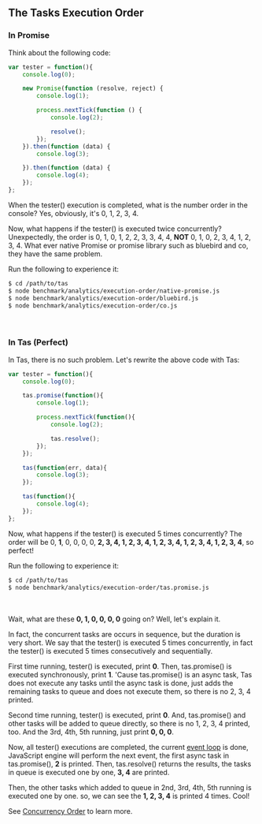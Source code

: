 ## The Tasks Execution Order

### In Promise

Think about the following code:

```js
var tester = function(){
	console.log(0);

	new Promise(function (resolve, reject) {
    	console.log(1);

		process.nextTick(function () {
	        console.log(2);

			resolve();
		});
	}).then(function (data) {
		console.log(3);

	}).then(function (data) {
		console.log(4);
	});
};
```

When the tester() execution is completed, what is the number order in the console?
Yes, obviously, it's 0, 1, 2, 3, 4.

Now, what happens if the tester() is executed twice concurrently?
Unexpectedly, the order is 0, 1, 0, 1, 2, 2, 3, 3, 4, 4, **NOT** 0, 1, 0, 2, 3, 4, 1, 2, 3, 4.
What ever native Promise or promise library such as bluebird and co, they have the same problem. 

Run the following to experience it:

```bash
$ cd /path/to/tas
$ node benchmark/analytics/execution-order/native-promise.js
$ node benchmark/analytics/execution-order/bluebird.js
$ node benchmark/analytics/execution-order/co.js
```

　

### In Tas (Perfect)

In Tas, there is no such problem. Let's rewrite the above code with Tas:

```js
var tester = function(){
	console.log(0);

	tas.promise(function(){
		console.log(1);

		process.nextTick(function(){
			console.log(2);

			tas.resolve();
		});
	});

	tas(function(err, data){
		console.log(3);
	});

	tas(function(){
		console.log(4);
	});
};
```

Now, what happens if the tester() is executed 5 times concurrently?
The order will be 0, **1**, 0, 0, 0, 0, **2, 3, 4, 1, 2, 3, 4, 1, 2, 3, 4, 1, 2, 3, 4, 1, 2, 3, 4**, so perfect!

Run the following to experience it:

```bash
$ cd /path/to/tas
$ node benchmark/analytics/execution-order/tas.promise.js
```

　

Wait, what are these **0, 1, 0, 0, 0, 0** going on? Well, let's explain it.

In fact, the concurrent tasks are occurs in sequence, but the duration is very short. We say that the tester() is executed 5 times concurrently, in fact the tester() is executed 5 times consecutively and sequentially.

First time running, tester() is executed, print **0**. Then, tas.promise() is executed synchronously, print **1**. 'Cause tas.promise() is an async task, Tas does not execute any tasks until the async task is done, just adds the remaining tasks to queue and does not execute them, so there is no 2, 3, 4 printed.

Second time running, tester() is executed, print **0**. And, tas.promise() and other tasks will be added to queue directly, so there is no 1, 2, 3, 4 printed, too. And the 3rd, 4th, 5th running, just print **0, 0, 0**.

Now, all tester() executions are completed, the current [event loop](https://nodejs.org/en/docs/guides/event-loop-timers-and-nexttick/) is done, JavaScript engine will perform the next event, the first async task in tas.promise(), **2** is printed. Then, tas.resolve() returns the results, the tasks in queue is executed one by one, **3, 4** are printed. 

Then, the other tasks which added to queue in 2nd, 3rd, 4th, 5th running is executed one by one. so, we can see the **1, 2, 3, 4** is printed 4 times. Cool!

See [Concurrency Order](https://github.com/tasjs/tas/tree/master/benchmark/analytics/concurrency-order/__readme.md) to learn more.

